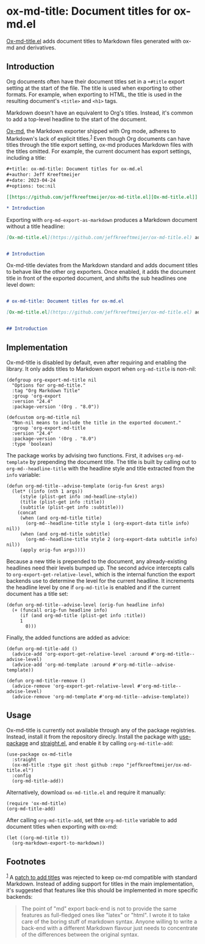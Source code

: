 
# ox-md-title: Document titles for ox-md.el

[Ox-md-title.el](https://github.com/jeffkreeftmeijer/ox-md-title.el) adds document titles to Markdown files generated with ox-md and derivatives.


## Introduction

Org documents often have their document titles set in a `+#title` export setting at the start of the file. The title is used when exporting to other formats. For example, when exporting to HTML, the title is used in the resulting document's `<title>` and `<h1>` tags.

Markdown doesn't have an equivalent to Org's titles. Instead, it's common to add a top-level headline to the start of the document.

[Ox-md](https://git.savannah.gnu.org/cgit/emacs/org-mode.git/tree/lisp/ox-md.el), the Markdown exporter shipped with Org mode, adheres to Markdown's lack of explicit titles.<sup><a id="fnr.1" class="footref" href="#fn.1" role="doc-backlink">1</a></sup> Even though Org documents can have titles through the title export setting, ox-md produces Markdown files with the titles omitted. For example, the current document has export settings, including a title:

```org
#+title: ox-md-title: Document titles for ox-md.el
#+author: Jeff Kreeftmeijer
#+date: 2023-04-24
#+options: toc:nil

[[https://github.com/jeffkreeftmeijer/ox-md-title.el][Ox-md-title.el]] adds document titles to Markdown files generated with ox-md and derivatives.

* Introduction
```

Exporting with `org-md-export-as-markdown` produces a Markdown document without a title headline:

```markdown
[Ox-md-title.el](https://github.com/jeffkreeftmeijer/ox-md-title.el) adds document titles to Markdown files generated with ox-md and derivatives.


# Introduction
```

Ox-md-title deviates from the Markdown standard and adds document titles to behave like the other org exporters. Once enabled, it adds the document title in front of the exported document, and shifts the sub headlines one level down:

```markdown

# ox-md-title: Document titles for ox-md.el

[Ox-md-title.el](https://github.com/jeffkreeftmeijer/ox-md-title.el) adds document titles to Markdown files generated with ox-md and derivatives.


## Introduction
```


## Implementation

Ox-md-title is disabled by default, even after requiring and enabling the library. It only adds titles to Markdown export when `org-md-title` is non-nil:

```emacs-lisp
(defgroup org-export-md-title nil
  "Options for org-md-title."
  :tag "Org Markdown Title"
  :group 'org-export
  :version "24.4"
  :package-version '(Org . "8.0"))

(defcustom org-md-title nil
  "Non-nil means to include the title in the exported document."
  :group 'org-export-md-title
  :version "24.4"
  :package-version '(Org . "8.0")
  :type 'boolean)
```

The package works by advising two functions. First, it advises `org-md-template` by prepending the document title. The title is built by calling out to `org-md--headline-title` with the headline style and title extracted from the `info` variable:

```emacs-lisp
(defun org-md-title--advise-template (orig-fun &rest args)
  (let* ((info (nth 1 args))
	 (style (plist-get info :md-headline-style))
	 (title (plist-get info :title))
	 (subtitle (plist-get info :subtitle)))
    (concat
     (when (and org-md-title title)
       (org-md--headline-title style 1 (org-export-data title info) nil))
     (when (and org-md-title subtitle)
       (org-md--headline-title style 2 (org-export-data subtitle info) nil))
     (apply orig-fun args))))
```

Because a new title is prepended to the document, any already-existing headlines need their levels bumped up. The second advice intercepts calls to `org-export-get-relative-level`, which is the internal function the export backends use to determine the level for the current headline. It increments the headline level by one if `org-md-title` is enabled and if the current document has a title set:

```emacs-lisp
(defun org-md-title--advise-level (orig-fun headline info)
  (+ (funcall orig-fun headline info)
     (if (and org-md-title (plist-get info :title))
	 1
       0)))
```

Finally, the added functions are added as advice:

```emacs-lisp
(defun org-md-title-add ()
  (advice-add 'org-export-get-relative-level :around #'org-md-title--advise-level)
  (advice-add 'org-md-template :around #'org-md-title--advise-template))

(defun org-md-title-remove ()
  (advice-remove 'org-export-get-relative-level #'org-md-title--advise-level)
  (advice-remove 'org-md-template #'org-md-title--advise-template))
```


## Usage

Ox-md-title is currently not available through any of the package registries. Instead, install it from the repository direcly. Install the package with [use-package](https://github.com/jwiegley/use-package) and [straight.el](https://github.com/radian-software/straight.el), and enable it by calling `org-md-title-add`:

```emacs-lisp
(use-package ox-md-title
  :straight
  (ox-md-title :type git :host github :repo "jeffkreeftmeijer/ox-md-title.el")
  :config
  (org-md-title-add))
```

Alternatively, download `ox-md-title.el` and require it manually:

```emacs-lisp
(require 'ox-md-title)
(org-md-title-add)
```

After calling `org-md-title-add`, set thte `org-md-title` variable to add document titles when exporting with ox-md:

```emacs-lisp
(let ((org-md-title t))
  (org-markdown-export-to-markdown))
```

## Footnotes

<sup><a id="fn.1" class="footnum" href="#fnr.1">1</a></sup> A [patch to add titles](https://lists.gnu.org/archive/html/emacs-orgmode/2017-08/msg00553.html) was rejected to keep ox-md compatible with standard Markdown. Instead of adding support for titles in the main implementation, it's suggested that features like this should be implemented in more specific backends:

> The point of "md" export back-end is not to provide the same features as full-fledged ones like "latex" or "html". I wrote it to take care of the boring stuff of markdown syntax. Anyone willing to write a back-end with a different Markdown flavour just needs to concentrate of the differences between the original syntax.
